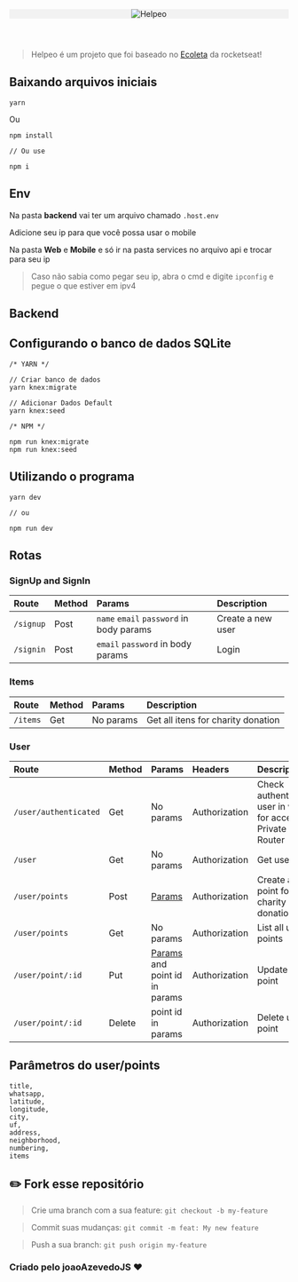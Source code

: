 <header align="center"style="background: #f2f2f2;">
  <img src="./assets/logo.svg" alt="Helpeo">
</header>

>Helpeo é um projeto que foi baseado no [Ecoleta](https://github.com/joaoazevedoJS/Ecoleta "Ecoleta feito pelo JoaoAzevedoJS") da rocketseat!

## Baixando arquivos iniciais

``` JS
yarn
```
Ou
``` JS
npm install

// Ou use

npm i
```

## Env

Na pasta **backend** vai ter um arquivo chamado
`.host.env`

Adicione seu ip para que você possa usar o mobile

Na pasta **Web** e **Mobile** e só ir na pasta services no arquivo api e trocar para seu ip

> Caso não sabia como pegar seu ip, abra o cmd e digite `ipconfig` e pegue o que estiver em ipv4

## Backend

## Configurando o banco de dados SQLite

``` JS
/* YARN */

// Criar banco de dados
yarn knex:migrate

// Adicionar Dados Default
yarn knex:seed

/* NPM */

npm run knex:migrate
npm run knex:seed
```

## Utilizando o programa

``` JS
yarn dev

// ou

npm run dev
```

## Rotas

### SignUp and SignIn

| Route     | Method | Params                                   | Description       |
| :-------- | :----- | :--------------------------------------- | :---------------- |
| `/signup` | Post   | `name` `email` `password` in body params | Create a new user |
| `/signin` | Post   | `email` `password` in body params        | Login             |

### Items

| Route    | Method | Params    | Description                        |
| :------- | :----- | :-------- | :--------------------------------- |
| `/items` | Get    | No params | Get all itens for charity donation |

### User

| Route | Method | Params | Headers | Description |
| :- | :- | :- | :- | :- |
| `/user/authenticated` | Get | No params | Authorization | Check authenticated user in web for access Private Router |
| `/user` | Get | No params | Authorization | Get user data |
| `/user/points` | Post | [Params](#parâmetros-do-userpoints) | Authorization | Create a new point for charity donation |
| `/user/points` | Get | No params | Authorization | List all user points |
| `/user/point/:id` | Put | [Params](#parâmetros-do-userpoints) and point id in params | Authorization | Update user point |
| `/user/point/:id` | Delete | point id in params | Authorization | Delete user point |


## Parâmetros do user/points
``` JS
title,
whatsapp,
latitude,
longitude,
city,
uf,
address,
neighborhood,
numbering,
items
```

## :pencil2: Fork esse repositório

> Crie uma branch com a sua feature: `git checkout -b my-feature`

> Commit suas mudanças: `git commit -m feat: My new feature`

> Push a sua branch: `git push origin my-feature`

### Criado pelo joaoAzevedoJS :heart:
